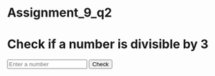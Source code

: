 # Assignment_9_q2

<html>
  <head>
    <title>Check if a number is divisible by 3</title>
  </head>
  <body>
    <h1>Check if a number is divisible by 3</h1>
    <input type="text" id="numberInput" placeholder="Enter a number">
    <button id="checkButton">Check</button>
    <p id="result"></p>
    <script>
      const checkButton = document.getElementById("checkButton");
      const numberInput = document.getElementById("numberInput");
      const result = document.getElementById("result");

      checkButton.addEventListener("click", function() {
        const number = parseInt(numberInput.value);
        if (number % 3 === 0) {
          result.innerText = "The number is divisible by 3.";
        } else {
          result.innerText = "The number is not divisible by 3.";
        }
      });
    </script>
  </body>
</html>
